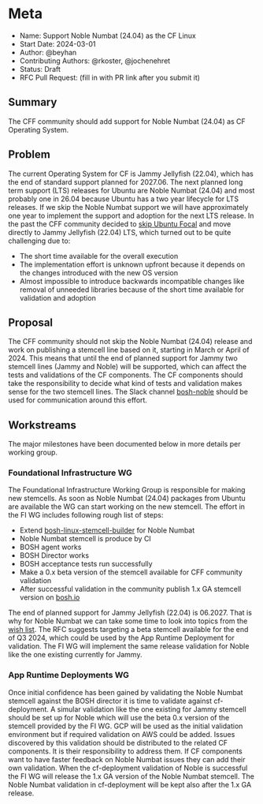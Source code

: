# Meta
[meta]: #meta
- Name: Support Noble Numbat (24.04) as the CF Linux
- Start Date: 2024-03-01
- Author: @beyhan
- Contributing Authors: @rkoster, @jochenehret
- Status: Draft
- RFC Pull Request: (fill in with PR link after you submit it)


## Summary

The CFF community should add support for Noble Numbat (24.04) as CF Operating System.

## Problem

The current Operating System for CF is Jammy Jellyfish (22.04), which has the end of standard support planned for 2027.06. The next planned long term support (LTS) releases for Ubuntu are Noble Numbat (24.04) and most probably one in 26.04 because Ubuntu has a two year lifecycle for LTS releases. If we skip the Noble Numbat support we will have approximately one year to implement the support and adoption for the next LTS release. In the past the CFF community decided to [skip Ubuntu Focal](https://github.com/cloudfoundry/community/blob/main/toc/rfc/rfc-0001-jammy-os.md) and move directly to Jammy Jellyfish (22.04) LTS, which turned out to be quite challenging due to:
- The short time available for the overall execution
- The implementation effort is unknown upfront because it depends on the changes introduced with the new OS version
- Almost impossible to introduce backwards incompatible changes like removal of unneeded libraries because of the short time available for validation and adoption


## Proposal

The CFF community should not skip the Noble Numbat (24.04) release and work on publishing a stemcell line based on it, starting in March or April of 2024. This means that until the end of planned support for Jammy two stemcell lines (Jammy and Noble) will be supported, which can affect the tests and validations of the CF components. The CF components should take the responsibility to decide what kind of tests and validation makes sense for the two stemcell lines. The Slack channel [bosh-noble](https://cloudfoundry.slack.com/archives/C06HTDT78N9) should be used for communication around this effort.

## Workstreams

The major milestones have been documented below in more details per working group.

### Foundational Infrastructure WG

The Foundational Infrastructure Working Group is responsible for making new stemcells. As soon as Noble Numbat (24.04) packages from Ubuntu are available the WG can start working on the new stemcell. The effort in the FI WG includes following rough list of steps:
- Extend [bosh-linux-stemcell-builder](https://github.com/cloudfoundry/bosh-linux-stemcell-builder) for Noble Numbat
- Noble Numbat stemcell is produce by CI
- BOSH agent works
- BOSH Director works
- BOSH acceptance tests run successfully
- Make a 0.x beta version of the stemcell available for CFF community validation
- After successful validation in the community publish 1.x GA stemcell version on [bosh.io](http://bosh.io)


The end of planned support for Jammy Jellyfish (22.04) is 06.2027. That is why for Noble Numbat we can take some time to look into topics from the [wish list](https://github.com/cloudfoundry/bosh-linux-stemcell-builder/milestone/1). The RFC suggests targeting a beta stemcell available for the end of Q3 2024, which could be used by the App Runtime Deployment for validation. The FI WG will implement the same release validation for Noble like the one existing currently for Jammy.

### App Runtime Deployments WG

Once initial confidence has been gained by validating the Noble Numbat stemcell against the BOSH director it is time to validate against cf-deployment. A simular validation like the one existing for Jammy stemcell should be set up for Noble which will use the beta 0.x version of the stemcell provided by the FI WG. GCP will be used as the initial validation environment but if required validation on AWS could be added. Issues discovered by this validation should be distributed to the related CF components. It is their responsibility to address them. If CF components want to have faster feedback on Noble Numbat issues they can add their own validation. When the cf-deployment validation of Noble is successful the FI WG will release the 1.x GA version of the Noble Numbat stemcell. The Noble Numbat validation in cf-deployment will be kept also after the 1.x GA release.
